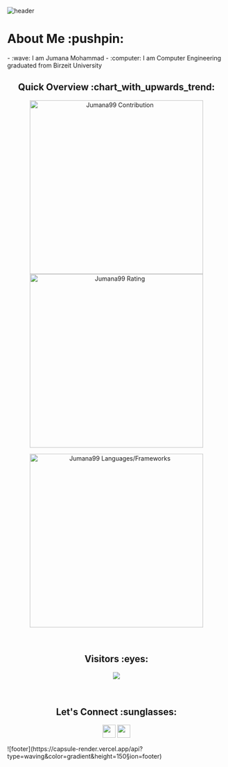 ![header](https://capsule-render.vercel.app/api?type=waving&color=gradient&height=280&section=header&text=Hi%20there%20%F0%9F%91%8B&fontSize=90)
<!--
**Jumana99/Jumana99**** is a :sparkles: _special_ :sparkles: repository because its `README.md` (this file) appears on your GitHub profile.
Here are some ideas to get you started:
- :telescope: I’m currently working on
- :seedling: I’m currently learning ...
- :dancers: I’m looking to collaborate on ...
- :thinking_face: I’m looking for help with ...
- :speech_balloon: Ask me about ...
- :mailbox: How to reach me: ...
- :smile: Pronouns: ...
- :zap: Fun fact: ...
-->
<h1>About Me :pushpin:</h1>
- :wave: I am Jumana Mohammad
- :computer: I am Computer Engineering graduated from Birzeit University 
<br />
<h2 align="center">Quick Overview :chart_with_upwards_trend:</h2>
  <p align = "center">
</p>
<p align = "center">
  <img src = "https://github-readme-stats.vercel.app/api?username=Jumana99&count_private=true&theme=dracula&hide_border=true" alt = "Jumana99
 Contribution" width = 400 >
   <img src = "https://github-readme-streak-stats.herokuapp.com?user=Jumana99&theme=dracula&hide_border=true" alt = "Jumana99 Rating" width = 400 >
</p>
<p align = "center">
 <img src = "https://github-readme-stats.vercel.app/api/top-langs?username=Jumana99&show_icons=true&count_private=true&locale=en&layout=compact&langs_count=10&hide_border=true&bg_color=282A36&title_color=DD6387&text_color=fff&icon_color=fff" alt = "Jumana99 Languages/Frameworks" width = 400 />
</p>
<br />
<h2 align="center">Visitors :eyes:</h2>
<div align="center" >
  <img src="https://profile-counter.glitch.me/Jumana99/count.svg"></img>
</div>
<br /><br />
<h2 align="center">Let's Connect :sunglasses:</h2>
<p align="center">
  <a href = "mailto:jumanamohammad18@gmail.com"><img src = "https://img.shields.io/badge/Gmail-D14836?style=for-the-badge&logo=gmail&logoColor=white" height = 30></a>
  <a href = "https://www.linkedin.com/in/jumana-mohammad-3aba551b2?trk=people-guest_people_search-card"><img src = "https://img.shields.io/badge/LinkedIn-0077B5?style=for-the-badge&logo=linkedin&logoColor=white"     height = 30>
  </a>
</p>
![footer](https://capsule-render.vercel.app/api?type=waving&color=gradient&height=150&section=footer)
